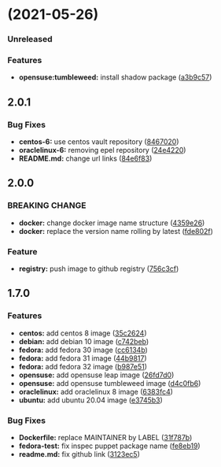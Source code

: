 #  (2021-05-26)


### Unreleased
### Features

* **opensuse:tumbleweed:** install shadow package ([a3b9c57](https://github.com/diodonfrost/docker-puppet/commit/a3b9c572cffac7797c27cf7f17a2c61b261b26dd))

## 2.0.1

### Bug Fixes

* **centos-6:** use centos vault repository ([8467020](https://github.com/diodonfrost/docker-puppet/commit/8467020d81f82c8931c073bec0a13295a49becc0))
* **oraclelinux-6:** removing epel repository ([24e4220](https://github.com/diodonfrost/docker-puppet/commit/24e422022dbe258dbabf0d7a597bf6cf30affddd))
* **README.md:** change url links ([84e6f83](https://github.com/diodonfrost/docker-puppet/commit/84e6f83ebde5e2959350d5a002150d45fb021d71))

## 2.0.0

### BREAKING CHANGE
* **docker:** change docker image name structure ([4359e26](https://github.com/diodonfrost/docker-puppet/commit/4359e2664bd509065737c54f360db1c0a8073d65))
* **docker:** replace the version name rolling by latest ([fde802f](https://github.com/diodonfrost/docker-puppet/commit/fde802f7b6428e7dd5af707098649c6147d8ff7c))

### Feature
* **registry:** push image to github registry ([756c3cf](https://github.com/diodonfrost/docker-puppet/commit/756c3cf07d5c27924da44303a00a68764129c0ed))

## 1.7.0

### Features

* **centos:** add centos 8 image ([35c2624](https://github.com/diodonfrost/docker-puppet/commit/35c26249f9ab5cede9cc913ee051b7686f510e36))
* **debian:** add debian 10 image ([c742beb](https://github.com/diodonfrost/docker-puppet/commit/c742beba401878efd0c5b63752d7421b95bdf206))
* **fedora:** add fedora 30 image ([cc6134b](https://github.com/diodonfrost/docker-puppet/commit/cc6134b6758e7c52842c8faff78433e916c64258))
* **fedora:** add fedora 31 image ([44b9817](https://github.com/diodonfrost/docker-puppet/commit/44b98179576677bed1062ddfbd5b1d48fecf41f2))
* **fedora:** add fedora 32 image ([b987e51](https://github.com/diodonfrost/docker-puppet/commit/b987e51c2ce628931fd13f5901b5461824ec2af8))
* **opensuse:** add opensuse leap image ([26fd7d0](https://github.com/diodonfrost/docker-puppet/commit/26fd7d0d76980fe1470f9fee6b8d6ded17b17dd8))
* **opensuse:** add opensuse tumbleweed image ([d4c0fb6](https://github.com/diodonfrost/docker-puppet/commit/d4c0fb6474c459b2d6f4e6ccebe15939bb467bc1))
* **oraclelinux:** add oraclelinux 8 image ([6383fc4](https://github.com/diodonfrost/docker-puppet/commit/6383fc4d7f3fa49229880c93fb5baa484f3ffb3e))
* **ubuntu:** add ubuntu 20.04 image ([e3745b3](https://github.com/diodonfrost/docker-puppet/commit/e3745b3ad0f4324727f1491e315bec2496ecad16))

### Bug Fixes

* **Dockerfile:** replace MAINTAINER by LABEL ([31f787b](https://github.com/diodonfrost/docker-puppet/commit/31f787b443808fd43f37607114115fce7b26c340))
* **fedora-test:** fix inspec puppet package name ([fe8eb19](https://github.com/diodonfrost/docker-puppet/commit/fe8eb196bf88329b758ca5dec4257e25c1fe3aac))
* **readme.md:** fix github link ([3123ec5](https://github.com/diodonfrost/docker-puppet/commit/3123ec5d2a00ac9de86145354f7fee6d516a8f65))

